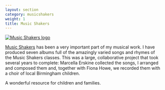 ```yaml
---
layout: section
category: musicshakers
weight: 1
title: Music Shakers
---
```

<aside class="pull-right"><a href="http://www.musicshakers.com/" title="Music Shakers site"><img src="http://www.musicshakers.com/musicshakerslogo.jpg" title="Music Shakers logo"></a></aside>

[Music Shakers](http://www.musicshakers.com/) has been a very important part of my musical work. I have produced seven albums full of the amazingly varied songs and rhymes of the Music Shakers classes. This was a large, collaborative project that took several years to complete: Marcella Erskine collected the songs, I arranged and composed them and, together with Fiona Howe, we recorded them with a choir of local Birmingham children. 

A wonderful resource for children and families.

<div class="clearfix"></div>
